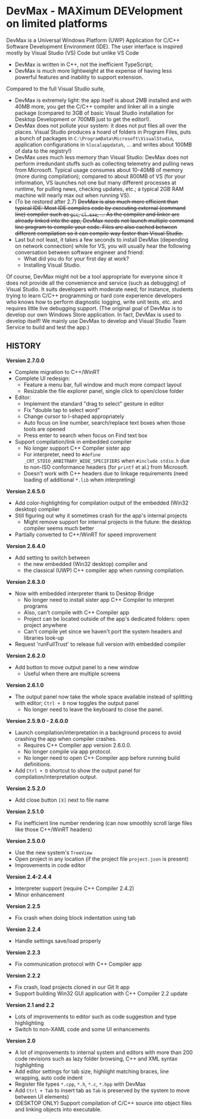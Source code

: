 DevMax - MAXimum DEVelopment on limited platforms
=================================================

DevMax is a Universal Windows Platform (UWP) Application for C/C++ Software Development Environment (IDE).
The user interface is inspired mostly by Visual Studio (VS) Code but unlike VS Code
 * DevMax is written in C++, not the inefficient TypeScript;
 * DevMax is much more lightweight at the expense of having less powerful features and inability to support extension.

Compared to the full Visual Studio suite,
 * DevMax is extremely light: the app itself is about 2MB installed and with 40MB more, you get the C/C++ compiler and linker all in a single package (compared to 3GB of basic Visual Studio installation for Desktop Development or 700MB just to get the editor!).
 * DevMax does not pollute your system: it does not put files all over the places. Visual Studio produces a hoard of folders in Program Files, puts a bunch of packages in `C:\ProgramData\Microsoft\VisualStudio`, application configurations in `%localappdata%`, ... and writes about 100MB of data to the registry!)
 * DevMax uses much less memory than Visual Studio: DevMax does not perform irredundant stuffs such as collecting telemetry and pulling news from Microsoft. Typical usage consumes about 10-40MB of memory (more during compilation); compared to about 800MB of VS (for your information, VS launches not one but many different processes at runtime, for pulling news, checking updates, etc.; a typical 2GB RAM machine will nearly max out when running VS).
 * (To be restored after 2.7) <del>DevMax is also much more efficient than typical IDE: Most IDE compiles code by executing external (command line) compiler such as `gcc`, `cl.exe`, ... As the compiler and linker are already linked into the app, DevMax needs not launch multiple command line program to compile your code. Files are also cached between different compilation so it can compile way faster than Visual Studio.</del>
 * Last but not least, it takes a few seconds to install DevMax (depending on network connection) while for VS, you will usually hear the following conversation between software engineer and friend:
     - What did you do for your first day at work?
     - Installing Visual Studio.

Of course, DevMax might not be a tool appropriate for everyone since it does not provide all the convenience and service (such as debugging) of Visual Studio.
It suits developers with moderate need; for instance, students trying to learn C/C++ programming or hard core experience developers who knows how to perform diagnostic logging, write unit tests, etc. and requires little live debugging support.
(The original goal of DevMax is to develop our own Windows Store application. In fact, DevMax is used to develop itself! We mainly use DevMax to develop and Visual Studio Team Service to build and test the app.)

HISTORY
-------

__Version 2.7.0.0__
 * Complete migration to C++/WinRT
 * Complete UI redesign:
    - Feature a menu bar, full window and much more compact layout
    - Resizable the file explorer panel, single click to open/close folder
 * Editor:
    - Implement the standard "drag to select" gesture in editor
    - Fix "double tap to select word"
    - Change cursor to I-shaped appropriately
    - Auto focus on line number, search/replace text boxes when those tools are opened
    - Press enter to search when focus on Find text box
 * Support compilation/link in embedded compiler
    - No longer support C++ Compiler sister app
    - For interpreter, need to `#define _CRT_STDIO_ARBITRARY_WIDE_SPECIFIERS` when `#include stdio.h` due to non-ISO conformance headers (for `printf` et al.) from Microsoft.
    - Doesn't work with C++ headers due to linkage requirements (need loading of additional `*.lib` when interpreting)

__Version 2.6.5.0__
 * Add color-highlighting for compilation output of the embedded (Win32 desktop) compiler
 * Still figuring out why it sometimes crash for the app's internal projects
     - Might remove support for internal projects in the future: the desktop compiler seems much better
 * Partially converted to C++/WinRT for speed improvement

__Version 2.6.4.0__
 * Add setting to switch between
     - the new embedded (Win32 desktop) compiler and
     - the classical (UWP) C++ compiler app
when running compilation.

__Version 2.6.3.0__
 * Now with embedded interpreter thank to Desktop Bridge
     - No longer need to install sister app C++ Compiler to interpret programs
     - Also, can't compile with C++ Compiler app
     - Project can be located outside of the app's dedicated folders: open project anywhere
     - Can't compile yet since we haven't port the system headers and libraries look-up
 * Request 'runFullTrust' to release full version with embedded compiler

__Version 2.6.2.0__
 * Add button to move output panel to a new window
    - Useful when there are multiple screens

__Version 2.6.1.0__
 * The output panel now take the whole space available instead of splitting with editor; `Ctrl + D` now toggles the output panel
   - No longer need to leave the keyboard to close the panel.

__Version 2.5.9.0 - 2.6.0.0__
 * Launch compilation/interpretation in a background process to avoid crashing the app when compiler crashes.
    - Requires C++ Compiler app version 2.6.0.0.
    - No longer compile via app protocol.
    - No longer need to open C++ Compiler app before running build definitions.
 * Add `Ctrl + D` shortcut to show the output panel for compilation/interpretation output.

__Version 2.5.2.0__
 * Add close button `[X]` next to file name

__Version 2.5.1.0__
 * Fix inefficient line number rendering (can now smoothly scroll large files like those C++/WinRT headers)

__Version 2.5.0.0__
 * Use the new system's `TreeView`
 * Open project in any location (if the project file `project.json` is present)
 * Improvements in code editor

__Version 2.4-2.4.4__
 * Interpreter support (require C++ Compiler 2.4.2)
 * Minor enhancement

__Version 2.2.5__
 * Fix crash when doing block indentation using tab

__Version 2.2.4__
 * Handle settings save/load properly

__Version 2.2.3__
 * Fix communication protocol with C++ Compiler app

__Version 2.2.2__
 * Fix crash, load projects cloned in our Git It app
 * Support building Win32 GUI application with C++ Compiler 2.2 update

__Version 2.1 and 2.2__
 * Lots of improvements to editor such as code suggestion and type highlighting
 * Switch to non-XAML code and some UI enhancements

__Version 2.0__

 * A lot of improvements to internal system and editors with more than 200 code revisions such as lazy folder browsing, C++ and XML syntax highlighting
 * Add editor settings for tab size, highlight matching braces, line wrapping, auto code indent
 * Register file types `*.cpp`, `*.h`, `*.c`, `*.hpp` with DevMax
 * Add `Ctrl + Tab` to insert tab as `Tab` is preserved by the system to move between UI elements)
 * (DESKTOP ONLY) Support compilation of C/C++ source into object files and linking objects into executable.